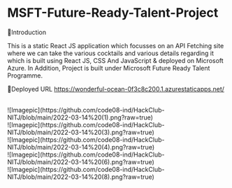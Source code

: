 # MSFT-Future-Ready-Talent-Project

📌Introduction

This is a static React JS application which focusses on an API Fetching site where we can take the various cocktails and various details regarding it which is built using React JS, CSS And JavaScript &amp; deployed on Microsoft Azure. In Addition, Project is  built under Microsoft Future Ready Talent Programme.

📌Deployed URL
https://wonderful-ocean-0f3c8c200.1.azurestaticapps.net/

<br/>
![Imagepic](https://github.com/code08-ind/HackClub-NITJ/blob/main/2022-03-14%20(1).png?raw=true)
<br/>
![Imagepic](https://github.com/code08-ind/HackClub-NITJ/blob/main/2022-03-14%20(3).png?raw=true)
<br/>
![Imagepic](https://github.com/code08-ind/HackClub-NITJ/blob/main/2022-03-14%20(4).png?raw=true)
<br/>
![Imagepic](https://github.com/code08-ind/HackClub-NITJ/blob/main/2022-03-14%20(6).png?raw=true)
<br/>
![Imagepic](https://github.com/code08-ind/HackClub-NITJ/blob/main/2022-03-14%20(8).png?raw=true)
